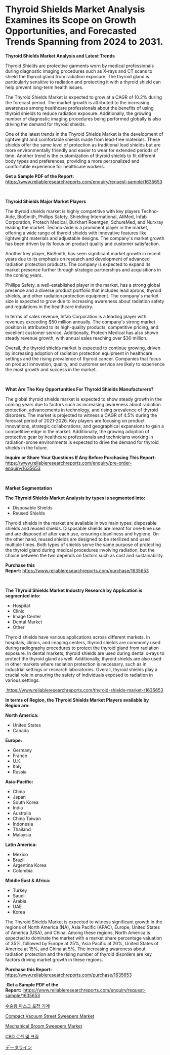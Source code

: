 <p><h1>Thyroid Shields Market Analysis Examines its Scope on Growth Opportunities, and Forecasted Trends Spanning from 2024 to 2031.</h1></p><p><strong>Thyroid Shields Market Analysis and Latest Trends</strong></p>
<p><p>Thyroid Shields are protective garments worn by medical professionals during diagnostic imaging procedures such as X-rays and CT scans to shield the thyroid gland from radiation exposure. The thyroid gland is particularly sensitive to radiation and protecting it with a thyroid shield can help prevent long-term health issues.</p><p>The Thyroid Shields Market is expected to grow at a CAGR of 10.2% during the forecast period. The market growth is attributed to the increasing awareness among healthcare professionals about the benefits of using thyroid shields to reduce radiation exposure. Additionally, the growing number of diagnostic imaging procedures being performed globally is also driving the demand for thyroid shields.</p><p>One of the latest trends in the Thyroid Shields Market is the development of lightweight and comfortable shields made from lead-free materials. These shields offer the same level of protection as traditional lead shields but are more environmentally friendly and easier to wear for extended periods of time. Another trend is the customization of thyroid shields to fit different body types and preferences, providing a more personalized and comfortable experience for healthcare workers.</p></p>
<p><strong>Get a Sample PDF of the Report:&nbsp;</strong> <a href="https://www.reliableresearchreports.com/enquiry/request-sample/1635653">https://www.reliableresearchreports.com/enquiry/request-sample/1635653</a></p>
<p>&nbsp;</p>
<p><strong>Thyroid Shields Major Market Players</strong></p>
<p><p>The thyroid shields market is highly competitive with key players Techno-Aide, BioSmith, Phillips Safety, Shielding International, AliMed, Infab Corporation, Protech Medical, Burkhart Roentgen, SchureMed, and Nurxray leading the market. Techno-Aide is a prominent player in the market, offering a wide range of thyroid shields with innovative features like lightweight materials and adjustable designs. The company's market growth has been driven by its focus on product quality and customer satisfaction.</p><p>Another key player, BioSmith, has seen significant market growth in recent years due to its emphasis on research and development of advanced radiation protection products. The company is expected to expand its market presence further through strategic partnerships and acquisitions in the coming years.</p><p>Phillips Safety, a well-established player in the market, has a strong global presence and a diverse product portfolio that includes lead aprons, thyroid shields, and other radiation protection equipment. The company's market size is expected to grow due to increasing awareness about radiation safety and regulations in the healthcare industry.</p><p>In terms of sales revenue, Infab Corporation is a leading player with revenues exceeding $50 million annually. The company's strong market position is attributed to its high-quality products, competitive pricing, and excellent customer service. Additionally, Protech Medical has also shown steady revenue growth, with annual sales reaching over $30 million.</p><p>Overall, the thyroid shields market is expected to continue growing, driven by increasing adoption of radiation protection equipment in healthcare settings and the rising prevalence of thyroid cancer. Companies that focus on product innovation, quality, and customer service are likely to experience the most growth and success in the market.</p></p>
<p>&nbsp;</p>
<p><strong>What Are The Key Opportunities For Thyroid Shields Manufacturers?</strong></p>
<p><p>The global thyroid shields market is expected to show steady growth in the coming years due to factors such as increasing awareness about radiation protection, advancements in technology, and rising prevalence of thyroid disorders. The market is projected to witness a CAGR of 4.5% during the forecast period of 2021-2026. Key players are focusing on product innovations, strategic collaborations, and geographical expansions to gain a competitive edge in the market. Additionally, the growing adoption of protective gear by healthcare professionals and technicians working in radiation-prone environments is expected to drive the demand for thyroid shields in the future.</p></p>
<p><strong>Inquire or Share Your Questions If Any Before Purchasing This Report:</strong> <a href="https://www.reliableresearchreports.com/enquiry/pre-order-enquiry/1635653">https://www.reliableresearchreports.com/enquiry/pre-order-enquiry/1635653</a></p>
<p>&nbsp;</p>
<p><strong>Market Segmentation</strong></p>
<p><strong>The Thyroid Shields Market Analysis by types is segmented into:</strong></p>
<p><ul><li>Disposable Shields</li><li>Reused Shields</li></ul></p>
<p><p>Thyroid shields in the market are available in two main types: disposable shields and reused shields. Disposable shields are meant for one-time use and are disposed of after each use, ensuring cleanliness and hygiene. On the other hand, reused shields are designed to be sterilized and used multiple times. Both types of shields serve the same purpose of protecting the thyroid gland during medical procedures involving radiation, but the choice between the two depends on factors such as cost and sustainability.</p></p>
<p><strong>Purchase this Report:&nbsp;</strong><a href="https://www.reliableresearchreports.com/purchase/1635653">https://www.reliableresearchreports.com/purchase/1635653</a></p>
<p>&nbsp;</p>
<p><strong>The Thyroid Shields Market Industry Research by Application is segmented into:</strong></p>
<p><ul><li>Hospital</li><li>Clinic</li><li>Image Center</li><li>Dental Market</li><li>Other</li></ul></p>
<p><p>Thyroid shields have various applications across different markets. In hospitals, clinics, and imaging centers, thyroid shields are commonly used during radiography procedures to protect the thyroid gland from radiation exposure. In dental markets, thyroid shields are used during dental x-rays to protect the thyroid gland as well. Additionally, thyroid shields are also used in other markets where radiation protection is necessary, such as in industrial settings or research laboratories. Overall, thyroid shields play a crucial role in ensuring the safety of individuals exposed to radiation in various settings.</p></p>
<p><a href="https://www.reliableresearchreports.com/thyroid-shields-market-r1635653">&nbsp;https://www.reliableresearchreports.com/thyroid-shields-market-r1635653</a></p>
<p><strong>In terms of Region, the Thyroid Shields Market Players available by Region are:</strong></p>
<p>
    <p> <strong> North America: </strong>
        <ul>
            <li>United States</li>
            <li>Canada</li>
        </ul>
        </p> 
    <p> <strong> Europe: </strong>
        <ul>
            <li>Germany</li>
            <li>France</li>
            <li>U.K.</li>
            <li>Italy</li>
            <li>Russia</li>
        </ul>
        </p> 
    <p> <strong> Asia-Pacific: </strong>
        <ul>
            <li>China</li>
            <li>Japan</li>
            <li>South Korea</li>
            <li>India</li>
            <li>Australia</li>
            <li>China Taiwan</li>
            <li>Indonesia</li>
            <li>Thailand</li>
            <li>Malaysia</li>
        </ul>
        </p> 
    <p> <strong> Latin America: </strong>
        <ul>
            <li>Mexico</li>
            <li>Brazil</li>
            <li>Argentina Korea</li>
            <li>Colombia</li>
        </ul>
        </p> 
    <p> <strong> Middle East & Africa: </strong>
        <ul>
            <li>Turkey</li>
            <li>Saudi</li>
            <li>Arabia</li>
            <li>UAE</li>
            <li>Korea</li>
        </ul>
    </p>
    </p>
<p><p>The Thyroid Shields Market is expected to witness significant growth in the regions of North America (NA), Asia Pacific (APAC), Europe, United States of America (USA), and China. Among these regions, North America is expected to dominate the market with a market share percentage valuation of 35%, followed by Europe at 25%, Asia Pacific at 20%, United States of America at 15%, and China at 5%. The increasing awareness about radiation protection and the rising number of thyroid disorders are key factors driving market growth in these regions.</p></p>
<p><strong>Purchase this Report: </strong><a href="https://www.reliableresearchreports.com/purchase/1635653">https://www.reliableresearchreports.com/purchase/1635653</a></p>
<p>&nbsp;<strong>Get a Sample PDF of the Report:&nbsp;&nbsp;</strong><a href="https://www.reliableresearchreports.com/enquiry/request-sample/1635653">https://www.reliableresearchreports.com/enquiry/request-sample/1635653</a></p>
<p><strong></strong></p>
<p><p><a href="https://github.com/fernandotryO5lson96765/Market-Research-Report-List-2/blob/main/2362028180544.md">수술용 마스크 포장 기계</a></p><p><a href="https://github.com/marloy8/Market-Research-Report-List-5/blob/main/compact-vacuum-street-sweepers-market.md">Compact Vacuum Street Sweepers Market</a></p><p><a href="https://github.com/jodemen/Market-Research-Report-List-3/blob/main/mechanical-broom-sweepers-market.md">Mechanical Broom Sweepers Market</a></p><p><a href="https://github.com/JosefaRice/Market-Research-Report-List-1/blob/main/3219559180545.md">CBD 로션 및 크림</a></p><p><a href="https://github.com/LizaHeller2023/Market-Research-Report-List-1/blob/main/1382721167264.md">データライン</a></p></p>